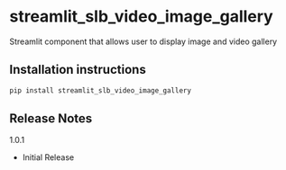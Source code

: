 # streamlit_slb_video_image_gallery

Streamlit component that allows user to display image and video gallery

## Installation instructions

```sh
pip install streamlit_slb_video_image_gallery
```

## Release Notes

1.0.1

- Initial Release

